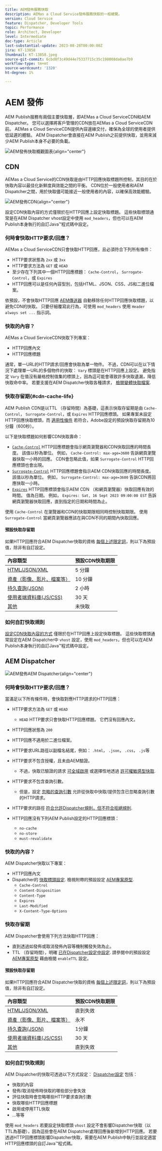 ```yaml
---
title: AEM發佈服務快取
description: AEMas a Cloud Service發佈服務快取的一般總覽。
version: Cloud Service
feature: Dispatcher, Developer Tools
topic: Performance
role: Architect, Developer
level: Intermediate
doc-type: Article
last-substantial-update: 2023-08-28T00:00:00Z
jira: KT-13858
thumbnail: KT-13858.jpeg
source-git-commit: 6cbd8f3c49d44e75337715c35c198008da8ae7b9
workflow-type: tm+mt
source-wordcount: '1320'
ht-degree: 1%

---
```



# AEM 發佈

AEM Publish服務有兩個主要快取層，即AEMas a Cloud ServiceCDN和AEM Dispatcher。 您可以選擇將客戶管理的CDN放在AEMas a Cloud ServiceCDN前。 AEMas a Cloud ServiceCDN提供內容邊緣交付，確保為全球的使用者提供低延遲的體驗。 AEM Dispatcher會直接在AEM Publish之前提供快取，並用來減少AEM Publish本身不必要的負載。

![AEM發佈快取概觀圖表](./assets/publish/publish-all.png){align="center"}

## CDN

AEMas a Cloud Service的CDN快取是由HTTP回應快取標題所控制，其目的在於快取內容以最佳化新鮮度與效能之間的平衡。 CDN位於一般使用者和AEM Dispatcher之間，用於快取儘可能接近一般使用者的內容，以確保高效能體驗。

![AEM發佈CDN](./assets/publish/publish-cdn.png){align="center"}

設定CDN快取內容的方式僅限於在HTTP回應上設定快取標題。 這些快取標頭通常是在AEM Dispatcher vhost設定中使用 `mod_headers`，但也可以在AEM Publish本身執行的自訂Java™程式碼中設定。

### 何時會快取HTTP要求/回應？

AEMas a Cloud ServiceCDN只會快取HTTP回應，且必須符合下列所有條件：

+ HTTP要求狀態為 `2xx` 或 `3xx`
+ HTTP要求方法為 `GET` 或 `HEAD`
+ 至少存在下列其中一個HTTP回應標題： `Cache-Control`， `Surrogate-Control`，或  `Expires`
+ HTTP回應可以是任何內容型別，包括HTML、JSON、CSS、JS和二進位檔案。

依預設，不會快取HTTP回應 [AEM傳送器](#aem-dispatcher) 自動移除任何HTTP回應快取標題，以避免CDN的快取。 只要仔細覆寫此行為，可使用 `mod_headers` 使用 `Header always set ...` 指示詞。

### 快取的內容？

AEMas a Cloud ServiceCDN快取下列專案：

+ HTTP回應內文
+ HTTP回應標題

通常，單一URL的HTTP請求/回應會快取為單一物件。 不過，CDN可以在以下情況下處理單一URL的多個物件的快取： `Vary` 標頭是在HTTP回應上設定。 避免指定 `Vary` 在值沒有嚴格控制值集的標頭上，因為這可能會導致許多快取遺漏，降低快取命中率。 若要支援在AEM Dispatcher快取各種請求， [檢閱變體快取檔案](https://experienceleague.adobe.com/docs/experience-manager-learn/cloud-service/developing/advanced/variant-caching.html).

### 快取存留期{#cdn-cache-life}

AEM Publish CDN是以TTL （存留時間）為基礎，這表示快取存留期是由 `Cache-Control`， `Surrogate-Control`，或 `Expires` HTTP回應標頭。 如果專案未設定HTTP回應快取標頭，而 [適用性條件](#when-are-http-requestsresponses-cached) 若符合，Adobe設定的預設快取存留期為10分鐘（600秒）。

以下是快取標題如何影響CDN快取壽命：

+ [`Cache-Control`](https://developer.fastly.com/reference/http/http-headers/Cache-Control/) HTTP回應標題會指示網頁瀏覽器和CDN快取回應的時間長度。 該值以秒為單位。 例如， `Cache-Control: max-age=3600` 告訴網頁瀏覽器快取一小時的回應。 CDN會忽略此值，如果 `Surrogate-Control` HTTP回應標頭也會出現。
+ [`Surrogate-Control`](https://developer.fastly.com/reference/http/http-headers/Surrogate-Control/) HTTP回應標題會指示AEM CDN快取回應的時間長度。 該值以秒為單位。 例如， `Surrogate-Control: max-age=3600` 告訴CDN將回應快取一小時。
+ [`Expires`](https://developer.fastly.com/reference/http/http-headers/Expires/) HTTP回應標頭會指示AEM CDN （和網頁瀏覽器）快取回應有效的時間。 值為日期。 例如， `Expires: Sat, 16 Sept 2023 09:00:00 EST` 告訴網頁瀏覽器快取回應，直到指定的日期和時間為止。

使用 `Cache-Control` 在瀏覽器和CDN的快取期限相同時控制快取期限。 使用 `Surrogate-Control` 當網頁瀏覽器應該在與CDN不同的期間內快取回應。

#### 預設快取存留期

如果HTTP回應符合AEM Dispatcher快取的資格 [每個上述限定詞](#when-are-http-requestsresponses-cached)，則以下為預設值，除非有自訂設定。

| 內容類型 | 預設CDN快取期限 |
|:------------ |:---------- |
| [HTML/JSON/XML](https://experienceleague.adobe.com/docs/experience-manager-cloud-service/content/implementing/content-delivery/caching.html#html-text) | 5 分鐘 |
| [資產（影像、影片、檔案等）](https://experienceleague.adobe.com/docs/experience-manager-cloud-service/content/implementing/content-delivery/caching.html#images) | 10 分鐘 |
| [持久查詢(JSON)](https://experienceleague.adobe.com/docs/experience-manager-cloud-service/content/headless/graphql-api/persisted-queries.html?publish-instances) | 2 小時 |
| [使用者端資料庫(JS/CSS)](https://experienceleague.adobe.com/docs/experience-manager-cloud-service/content/implementing/content-delivery/caching.html#client-side-libraries) | 30 天 |
| [其他](https://experienceleague.adobe.com/docs/experience-manager-cloud-service/content/implementing/content-delivery/caching.html#other-content) | 未快取 |

### 如何自訂快取規則

[設定CDN快取內容的方式](https://experienceleague.adobe.com/docs/experience-manager-cloud-service/content/implementing/content-delivery/caching.html#disp) 僅限於在HTTP回應上設定快取標題。 這些快取標頭通常設定在AEM Dispatcher中 `vhost` 設定，使用 `mod_headers`，但也可以在AEM Publish本身執行的自訂Java™程式碼中設定。

## AEM Dispatcher

![AEM發佈AEM Dispatcher](./assets/publish/publish-dispatcher.png){align="center"}

### 何時會快取HTTP要求/回應？

當滿足以下所有條件時，會快取對應HTTP請求的HTTP回應：

+ HTTP要求方法為 `GET` 或 `HEAD`
   + `HEAD` HTTP要求只會快取HTTP回應標題。 它們沒有回應內文。
+ HTTP回應狀態為 `200`
+ HTTP回應不適用於二進位檔案。
+ HTTP要求URL路徑以副檔名結尾，例如： `.html`， `.json`， `.css`， `.js`等
+ HTTP要求不包含授權，且未由AEM驗證。
   + 不過，快取已驗證的請求 [可全域啟用](https://experienceleague.adobe.com/docs/experience-manager-dispatcher/using/configuring/dispatcher-configuration.html#caching-when-authentication-is-used) 或選擇性地透過 [許可權敏感型快取](https://experienceleague.adobe.com/docs/experience-manager-dispatcher/using/configuring/permissions-cache.html?lang=zh-Hant).
+ HTTP要求不包含查詢引數。
   + 但是，設定 [忽略的查詢引數](https://experienceleague.adobe.com/docs/experience-manager-dispatcher/using/configuring/dispatcher-configuration.html?lang=en#ignoring-url-parameters) 允許從快取中快取/提供包含已忽略查詢引數的HTTP請求。
+ HTTP要求的路徑 [符合允許Dispatcher規則，但不符合拒絕規則](https://experienceleague.adobe.com/docs/experience-manager-dispatcher/using/configuring/dispatcher-configuration.html#specifying-the-documents-to-cache).
+ HTTP回應沒有下列AEM Publish設定的HTTP回應標頭：

   + `no-cache`
   + `no-store`
   + `must-revalidate`

### 快取的內容？

AEM Dispatcher快取以下專案：

+ HTTP回應內文
+ Dispatcher的 [快取標頭設定](https://experienceleague.adobe.com/docs/experience-manager-dispatcher/using/configuring/dispatcher-configuration.html#caching-http-response-headers). 檢視附帶的預設設定 [AEM專案原型](https://github.com/adobe/aem-project-archetype/blob/develop/src/main/archetype/dispatcher.cloud/src/conf.dispatcher.d/available_farms/default.farm#L106-L113).
   + `Cache-Control`
   + `Content-Disposition`
   + `Content-Type`
   + `Expires`
   + `Last-Modified`
   + `X-Content-Type-Options`

### 快取存留期

AEM Dispatcher會使用下列方法快取HTTP回應：

+ 直到透過如發佈或取消發佈內容等機制觸發失效為止。
+ TTL （存留時間），明確 [已在Dispatcher設定中設定](https://experienceleague.adobe.com/docs/experience-manager-dispatcher/using/configuring/dispatcher-configuration.html#configuring-time-based-cache-invalidation-enablettl). 請參閱中的預設設定 [AEM專案原型](https://github.com/adobe/aem-project-archetype/blob/develop/src/main/archetype/dispatcher.cloud/src/conf.dispatcher.d/available_farms/default.farm#L122-L127) 藉由檢閱 `enableTTL` 設定。

#### 預設快取存留期

如果HTTP回應符合AEM Dispatcher快取的資格 [每個上述限定詞](#when-are-http-requestsresponses-cached-1)，則以下為預設值，除非有自訂設定。

| 內容類型 | 預設CDN快取期限 |
|:------------ |:---------- |
| [HTML/JSON/XML](https://experienceleague.adobe.com/docs/experience-manager-cloud-service/content/implementing/content-delivery/caching.html#html-text) | 直到失效 |
| [資產（影像、影片、檔案等）](https://experienceleague.adobe.com/docs/experience-manager-cloud-service/content/implementing/content-delivery/caching.html#images) | 永不 |
| [持久查詢(JSON)](https://experienceleague.adobe.com/docs/experience-manager-cloud-service/content/headless/graphql-api/persisted-queries.html?publish-instances) | 1分鐘 |
| [使用者端資料庫(JS/CSS)](https://experienceleague.adobe.com/docs/experience-manager-cloud-service/content/implementing/content-delivery/caching.html#client-side-libraries) | 30 天 |
| [其他](https://experienceleague.adobe.com/docs/experience-manager-cloud-service/content/implementing/content-delivery/caching.html#other-content) | 直到失效 |

### 如何自訂快取規則

AEM Dispatcher的快取可透過以下方式設定： [Dispatcher設定](https://experienceleague.adobe.com/docs/experience-manager-dispatcher/using/configuring/dispatcher-configuration.html?lang=en#configuring-the-dispatcher-cache-cache) 包括：

+ 快取的內容
+ 發佈/取消發佈時快取的哪些部分會失效
+ 評估快取時會忽略哪些HTTP要求查詢引數
+ 快取哪些HTTP回應標題
+ 啟用或停用TTL快取
+ ...等等

使用 `mod_headers` 若要設定快取標頭 `vhost` 設定不會影響Dispatcher快取（以TTL為基礎），因為這些會在AEM Dispatcher處理回應後新增到HTTP回應。 若要透過HTTP回應標頭影響Dispatcher快取，需要在AEM Publish中執行並設定適當HTTP回應標頭的自訂Java™程式碼。
